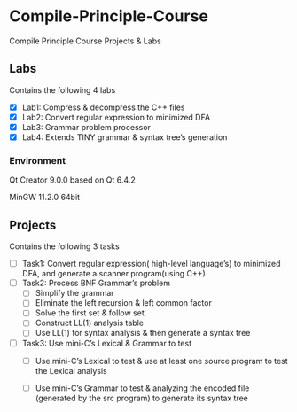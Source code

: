 # Compile-Principle-Course

Compile Principle Course Projects &amp; Labs

## Labs

Contains the following 4 labs

- [x] Lab1: Compress & decompress the C++ files 
- [x] Lab2: Convert regular expression to minimized DFA
- [x] Lab3: Grammar problem processor
- [x] Lab4: Extends TINY grammar & syntax tree’s generation

### Environment

Qt Creator 9.0.0 based on Qt 6.4.2

MinGW 11.2.0 64bit

## Projects

Contains the following 3 tasks

- [ ] Task1: Convert regular expression( high-level language’s) to minimized DFA, and generate a scanner program(using C++)
- [ ] Task2: Process BNF Grammar’s problem
  - [ ] Simplify the grammar
  - [ ] Eliminate the left recursion & left common factor
  - [ ] Solve the first set & follow set
  - [ ] Construct LL(1) analysis table
  - [ ] Use LL(1) for syntax analysis & then generate a syntax tree
- [ ] Task3: Use mini-C’s Lexical & Grammar to test
  - [ ] Use mini-C’s Lexical to test & use at least one source program to test the Lexical analysis
  - [ ] Use mini-C’s Grammar to test & analyzing the encoded file (generated by the src program) to generate its syntax tree

